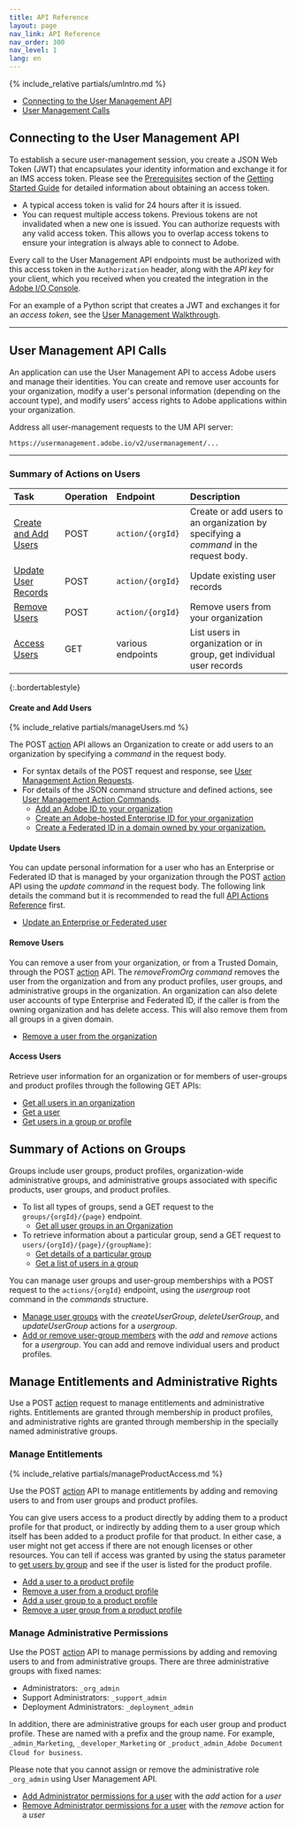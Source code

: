 ```yaml
---
title: API Reference
layout: page
nav_link: API Reference
nav_order: 300
nav_level: 1
lang: en
---
```


{% include_relative partials/umIntro.md %}

* [Connecting to the User Management API](#connect)
* [User Management Calls](#user-management-calls)

## <a name="connect" class="api-ref-subtitle">Connecting to the User Management API</a>

To establish a secure user-management session, you create a JSON Web Token (JWT) that encapsulates your identity information and exchange it for an IMS access token. Please see the [Prerequisites](getstarted.md#prereq) section of the [Getting Started Guide](getstarted.md) for detailed information about obtaining an access token.

* A typical access token is valid for 24 hours after it is issued.
* You can request multiple access tokens. Previous tokens are not invalidated when a new one is issued. You can authorize requests with any valid access token. This allows you to overlap access tokens to ensure your integration is always able to connect to Adobe.

Every call to the User Management API endpoints must be authorized with this access token in the `Authorization` header, along with the _API key_ for your client, which you received when you created the integration in the [Adobe I/O Console](https://console.adobe.io/).

For an example of a Python script that creates a JWT and exchanges it for an _access token_, see the [User Management Walkthrough](samples/index.md).

***********

## <a name="user-management-calls" class="api-ref-subtitle">User Management API Calls</a>

An application can use the User Management API to access Adobe users and manage their identities. You can create and remove user accounts for your organization, modify a user's personal information (depending on the account type), and modify users' access rights to Adobe applications within your organization.

Address all user-management requests to the UM API server:

```
https://usermanagement.adobe.io/v2/usermanagement/...
```

************

### Summary of Actions on Users

| Task | Operation | Endpoint | Description |
| :--- | :--- | :---| :---------- |
| [Create and Add Users](#add) | POST | `action/{orgId}`  | Create or add users to an organization by specifying a _command_ in the request body.  |
| [Update User Records](#update) | POST | `action/{orgId}`  | Update existing user records  |
| [Remove Users](#remove) |  POST | `action/{orgId}`  | Remove users from your organization |
| [Access Users](#users) | GET | various endpoints | List users in organization or in group, get individual user records  |
{:.bordertablestyle}

#### <a name="add" class="api-ref-subtitle">Create and Add Users</a>

{% include_relative partials/manageUsers.md %}

The POST [action](api/ActionsRef.md) API allows an Organization to create or add users to an organization by specifying a _command_ in the request body.

* For syntax details of the POST request and response, see [User Management Action Requests](api/ActionsRef.md).
* For details of the JSON command structure and defined actions, see [User Management Action Commands](api/ActionsCmds.md).
  + [Add an Adobe ID to your organization](api/ActionsCmds.md#addAdobeID)
  + [Create an Adobe-hosted Enterprise ID for your organization](api/ActionsCmds.md#createEnterpriseID)
  + [Create a Federated ID in a domain owned by your organization.](api/ActionsCmds.md#createFederatedID)

#### <a name="update" class="api-ref-subtitle">Update Users</a>

You can update personal information for a user who has an Enterprise or Federated ID that is managed by your organization through the POST [action](api/ActionsRef.md) API using the _update command_ in the request body. The following link details the command but it is recommended to read the full [API Actions Reference](api/ActionsRef.md) first.

* [Update an Enterprise or Federated user](api/ActionsCmds.md#update)

#### <a name="remove" class="api-ref-subtitle">Remove Users</a>

You can remove a user from your organization, or from a Trusted Domain, through the POST [action](api/ActionsRef.md) API. The _removeFromOrg command_ removes the user from the organization and from any product profiles, user groups, and administrative groups in the organization. An organization can also delete user accounts of type Enterprise and Federated ID, if the caller is from the owning organization and has delete access. This will also remove them from all groups in a given domain.

* [Remove a user from the organization](api/ActionsCmds.md#removeFromOrg)

#### <a name="users" class="api-ref-subtitle">Access Users</a>

Retrieve user information for an organization or for members of user-groups and product profiles through the following GET APIs:

* [Get all users in an organization](api/getUsersWithPage.md)
* [Get a user](api/getUser.md)
* [Get users in a group or profile](api/getUsersByGroup.md)

## Summary of Actions on Groups

Groups include user groups, product profiles, organization-wide administrative groups, and administrative groups associated with specific products, user groups, and product profiles.

* To list all types of groups, send a GET request to the  `groups/{orgId}/{page}` endpoint.
  + [Get all user groups in an Organization](api/QueryUserGroups.md)  
* To retrieve information about a particular group, send a GET request to `users/{orgId}/{page}/{groupName}`:
  + [Get details of a particular group](api/group.md)
  + [Get a list of users in a group](api/getUsersByGroup.md)
 
You can manage user groups and user-group memberships with a POST request to the `actions/{orgId}` endpoint, using the  _usergroup_ root command in the _commands_ structure. 
* [Manage user groups](api/usergroupActionCommands.md#user-group-information) with the _createUserGroup_, _deleteUserGroup_, and _updateUserGroup_ actions for a _usergroup_.
* [Add or remove user-group members](api/usergroupActionCommands.md#addRemove) with the _add_ and _remove_ actions for a _usergroup_. You can add and remove individual users and product profiles.

## <a name="admingroups" class="api-ref-subtitle">Manage Entitlements and Administrative Rights</a>

Use a POST [action](api/ActionsRef.md) request to manage entitlements and administrative rights. Entitlements are granted through membership in product profiles, and administrative rights are granted through membership in the specially named administrative groups.   

### <a name="provision" class="api-ref-subtitle">Manage Entitlements</a>

{% include_relative partials/manageProductAccess.md %}

Use the POST [action](api/ActionsRef.md) API to manage entitlements by adding and removing users to and from user groups and product profiles. 

You can give users access to a product directly by adding them to a product profile for that product,
or indirectly by adding them to a user group which itself has been added to a product profile for that product.
In either case, a user might not get access if there are not enough licenses or other resources. You can tell if access was granted by using the status parameter to [get users by group](api/getUsersByGroup.md) and see if the user is listed for the product profile. 

* [Add a user to a product profile](api/ActionsCmds.md#add)
* [Remove a user from a product profile](api/ActionsCmds.md#remove)
* [Add a user group to a product profile](api/usergroupActionCommands.md#addRemove)
* [Remove a user group from a product profile](api/usergroupActionCommands.md#addRemove)

### <a name="adminAccess" class="api-ref-subtitle">Manage Administrative Permissions</a>

Use the POST [action](api/ActionsRef.md) API to manage permissions by adding and removing users to and from administrative groups. There are three administrative groups with fixed names:

* Administrators: `_org_admin`
* Support Administrators: `_support_admin`
* Deployment Administrators: `_deployment_admin`

In addition, there are administrative groups for each user group and product profile. These are named with a prefix and the group name. For example, `_admin_Marketing`, `_developer_Marketing` or `_product_admin_Adobe Document Cloud for business`.

Please note that you cannot assign or remove the administrative role `_org_admin` using User Management API.

* [Add Administrator permissions for a user](api/ActionsCmds.md#add) with the _add_ action for a _user_
* [Remove Administrator permissions for a user](api/ActionsCmds.md#remove) with the _remove_ action for a _user_
